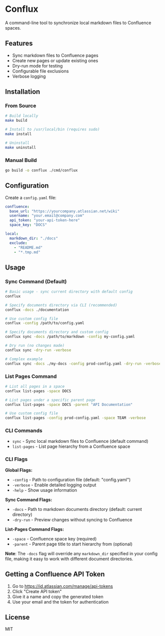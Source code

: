 # Conflux

A command-line tool to synchronize local markdown files to Confluence spaces.

## Features

- Sync markdown files to Confluence pages
- Create new pages or update existing ones
- Dry-run mode for testing
- Configurable file exclusions
- Verbose logging

## Installation

### From Source

```bash
# Build locally
make build

# Install to /usr/local/bin (requires sudo)
make install

# Uninstall
make uninstall
```

### Manual Build

```bash
go build -o conflux ./cmd/conflux
```

## Configuration

Create a `config.yaml` file:

```yaml
confluence:
  base_url: "https://yourcompany.atlassian.net/wiki"
  username: "your.email@company.com" 
  api_token: "your-api-token-here"
  space_key: "DOCS"

local:
  markdown_dir: "./docs"
  exclude:
    - "README.md"
    - "*.tmp.md"
```

## Usage

### Sync Command (Default)

```bash
# Basic usage - sync current directory with default config
conflux

# Specify documents directory via CLI (recommended)
conflux -docs ./documentation

# Use custom config file
conflux -config /path/to/config.yaml

# Specify documents directory and custom config
conflux sync -docs /path/to/markdown -config my-config.yaml

# Dry run (no changes made)
conflux sync -dry-run -verbose

# Complex example
conflux sync -docs ./my-docs -config prod-config.yaml -dry-run -verbose
```

### List Pages Command

```bash
# List all pages in a space
conflux list-pages -space DOCS

# List pages under a specific parent page
conflux list-pages -space DOCS -parent "API Documentation"

# Use custom config file
conflux list-pages -config prod-config.yaml -space TEAM -verbose
```

### CLI Commands

- `sync` - Sync local markdown files to Confluence (default command)
- `list-pages` - List page hierarchy from a Confluence space

### CLI Flags

**Global Flags:**
- `-config` - Path to configuration file (default: "config.yaml") 
- `-verbose` - Enable detailed logging output
- `-help` - Show usage information

**Sync Command Flags:**
- `-docs` - Path to markdown documents directory (default: current directory)
- `-dry-run` - Preview changes without syncing to Confluence

**List-Pages Command Flags:**
- `-space` - Confluence space key (required)
- `-parent` - Parent page title to start hierarchy from (optional)

**Note**: The `-docs` flag will override any `markdown_dir` specified in your config file, making it easy to work with different document directories.

## Getting a Confluence API Token

1. Go to https://id.atlassian.com/manage/api-tokens
2. Click "Create API token"
3. Give it a name and copy the generated token
4. Use your email and the token for authentication

## License

MIT